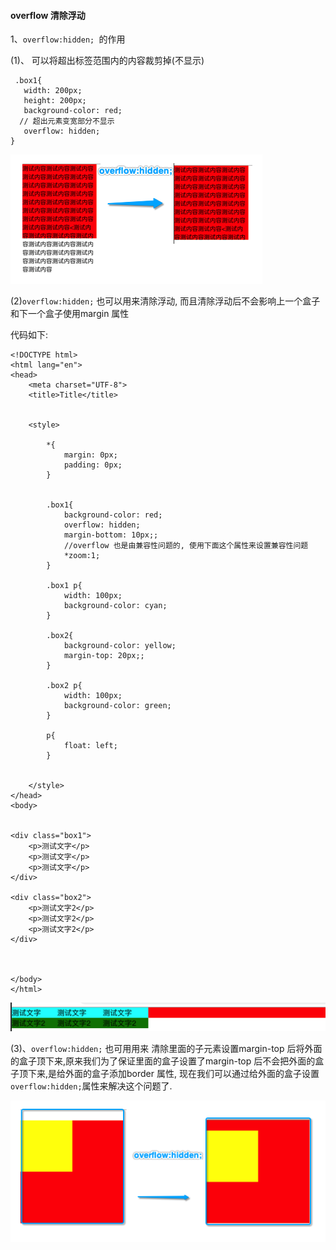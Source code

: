 #### overflow 清除浮动

1、`overflow:hidden; `的作用

(1)、 可以将超出标签范围内的内容裁剪掉(不显示)
```
 .box1{
   width: 200px;
   height: 200px;
   background-color: red;
  // 超出元素变宽部分不显示
   overflow: hidden;
}
```
![](/assets/overflow.png)


(2)`overflow:hidden;` 也可以用来清除浮动, 而且清除浮动后不会影响上一个盒子和下一个盒子使用margin 属性

代码如下:
```
<!DOCTYPE html>
<html lang="en">
<head>
    <meta charset="UTF-8">
    <title>Title</title>


    <style>

        *{
            margin: 0px;
            padding: 0px;
        }


        .box1{
            background-color: red;
            overflow: hidden;
            margin-bottom: 10px;;
            //overflow 也是由兼容性问题的, 使用下面这个属性来设置兼容性问题
            *zoom:1;
        }

        .box1 p{
            width: 100px;
            background-color: cyan;
        }

        .box2{
            background-color: yellow;
            margin-top: 20px;;
        }

        .box2 p{
            width: 100px;
            background-color: green;
        }

        p{
            float: left;
        }


    </style>
</head>
<body>


<div class="box1">
    <p>测试文字</p>
    <p>测试文字</p>
    <p>测试文字</p>
</div>

<div class="box2">
    <p>测试文字2</p>
    <p>测试文字2</p>
    <p>测试文字2</p>
</div>



</body>
</html>
```

![](/assets/overflowClearFloat.png)


(3)、`overflow:hidden;` 也可用用来 清除里面的子元素设置margin-top 后将外面的盒子顶下来,原来我们为了保证里面的盒子设置了margin-top 后不会把外面的盒子顶下来,是给外面的盒子添加border 属性, 现在我们可以通过给外面的盒子设置 `overflow:hidden;`属性来解决这个问题了.

![](/assets/Snip20181217_15.png)
